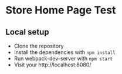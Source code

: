 # Store Home Page Test

## Local setup

- Clone the repository
- Install the dependencies with `npm install`
- Run webpack-dev-server with `npm start`
- Visit your http://localhost:8080/

